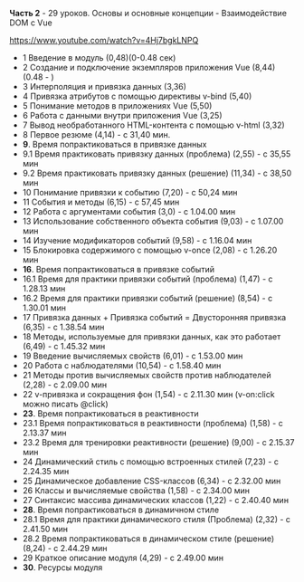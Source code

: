 **Часть 2** - 29 уроков. Основы и основные концепции - Взаимодействие DOM с Vue

https://www.youtube.com/watch?v=4Hj7bgkLNPQ


- 1 Введение в модуль (0,48)(0-0.48 сек)
- 2 Создание и подключение экземпляров приложения Vue (8,44)(0.48 - )
- 3 Интерполяция и привязка данных (3,36)
- 4 Привязка атрибутов с помощью директивы v-bind (5,40)
- 5 Понимание методов в приложениях Vue (5,50)
- 6 Работа с данными внутри приложения Vue (3,25)
- 7 Вывод необработанного HTML-контента с помощью v-html (3,32)
- 8 Первое резюме (4,14) - с 31,40 мин.
- **9**. Время попрактиковаться в привязке данных 
- 9.1 Время практиковать привязку данных (проблема) (2,55) - с 35,55 мин
- 9.2 Время практиковать привязку данных (решение) (11,34) - с 38,50 мин
- 10 Понимание привязки к событию (7,20) - с 50,24 мин
- 11 События и методы (6,15) - с 57,45 мин
- 12 Работа с аргументами события (3,0) - с 1.04.00 мин
- 13 Использование собственного объекта события (9,03) - с 1.07.00 мин
- 14 Изучение модификаторов событий (9,58) - с 1.16.04 мин
- 15 Блокировка содержимого с помощью v-once (2,08) - с 1.26.20 мин
- **16**. Время попрактиковаться в привязке событий
- 16.1 Время для практики привязки событий (проблема) (1,47) - с 1.28.13 мин
- 16.2 Время для практики привязки событий (решение) (8,54) - с 1.30.01 мин
- 17 Привязка данных + Привязка событий = Двусторонняя привязка (6,35) - с 1.38.54 мин
- 18 Методы, используемые для привязки данных, как это работает (6,49) - с 1.45.32 мин
- 19 Введение вычисляемых свойств (6,01) - с 1.53.00 мин
- 20 Работа с наблюдателями (10,54) - с 1.58.40 мин
- 21 Методы против вычисляемых свойств против наблюдателей (2,28) - с 2.09.00 мин
- 22 v-привязка и сокращения фон (1,54) - с 2.11.30 мин  (v-on:click можно писать @click)
- **23**. Время попрактиковаться в реактивности
- 23.1 Время попрактиковаться в реактивности (проблема) (1,58) - с 2.13.37 мин
- 23.2 Время для тренировки реактивности (решение) (9,00) - с 2.15.37 мин
- 24 Динамический стиль с помощью встроенных стилей (7,23) - с 2.24.35 мин
- 25 Динамическое добавление CSS-классов (6,34) - с 2.32.00 мин
- 26 Классы и вычисляемые свойства (1,58) - с 2.34.00 мин
- 27 Синтаксис массива динамических классов (1,22) - с 2.40.40 мин
- **28**. Время попрактиковаться в динамичном стиле
- 28.1 Время для практики динамического стиля (Проблема) (2,32) - с 2.41.50 мин
- 28.2 Время попрактиковаться в динамическом стиле (решение) (8,24) - с 2.44.29 мин
- 29 Краткое описание модуля (4,29) - с 2.49.00  мин
- **30**. Ресурсы модуля